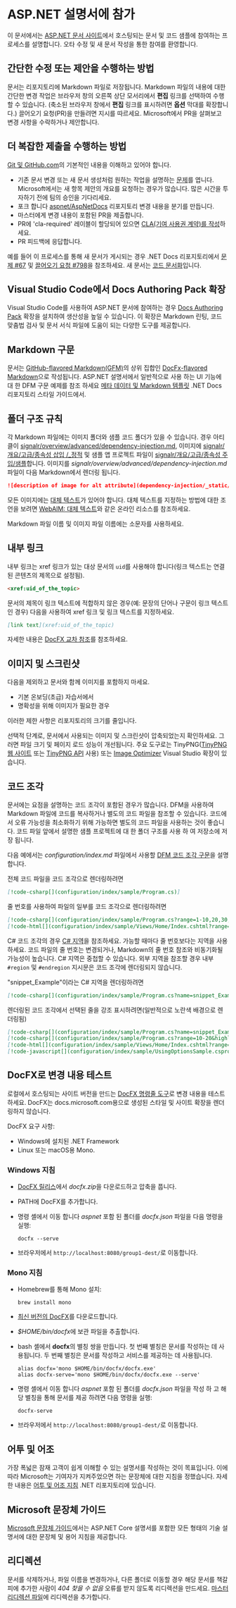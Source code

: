 # <a name="contribute-to-the-aspnet-documentation"></a>ASP.NET 설명서에 참가

이 문서에서는 [ASP.NET 문서 사이트](https://docs.microsoft.com/aspnet/)에서 호스팅되는 문서 및 코드 샘플에 참여하는 프로세스를 설명합니다. 오타 수정 및 새 문서 작성을 통한 참여를 환영합니다.

## <a name="how-to-make-a-simple-correction-or-suggestion"></a>간단한 수정 또는 제안을 수행하는 방법

문서는 리포지토리에 Markdown 파일로 저장됩니다. Markdown 파일의 내용에 대한 간단한 변경 작업은 브라우저 창의 오른쪽 상단 모서리에서 **편집** 링크를 선택하여 수행할 수 있습니다. (축소된 브라우저 창에서 **편집** 링크를 표시하려면 **옵션** 막대를 확장합니다.) 끌어오기 요청(PR)을 만들려면 지시를 따르세요. Microsoft에서 PR을 살펴보고 변경 사항을 수락하거나 제안합니다.

## <a name="how-to-make-a-more-complex-submission"></a>더 복잡한 제출을 수행하는 방법

[Git 및 GitHub.com](https://guides.github.com/activities/hello-world/)의 기본적인 내용을 이해하고 있어야 합니다.

* 기존 문서 변경 또는 새 문서 생성처럼 원하는 작업을 설명하는 [문제](https://github.com/aspnet/AspNetDocs/issues/new)를 엽니다. Microsoft에서는 새 항목 제안의 개요를 요청하는 경우가 많습니다. 많은 시간을 투자하기 전에 팀의 승인을 기다리세요.
* 포크 합니다 [aspnet/AspNetDocs](https://github.com/aspnet/AspNetDocs/) 리포지토리 변경 내용을 분기를 만듭니다.
* 마스터에게 변경 내용이 포함된 PR을 제출합니다.
* PR에 'cla-required' 레이블이 할당되어 있으면 [CLA(기여 사용권 계약)를 작성](https://cla.dotnetfoundation.org/)하세요.
* PR 피드백에 응답합니다.

예를 들어 이 프로세스를 통해 새 문서가 게시되는 경우 .NET Docs 리포지토리에서 [문제 &num;67](https://github.com/dotnet/docs/issues/67) 및 [끌어오기 요청 &num;798](https://github.com/dotnet/docs/pull/798)을 참조하세요. 새 문서는 [코드 문서화](https://docs.microsoft.com/dotnet/articles/csharp/codedoc)입니다.

## <a name="docs-authoring-pack-extension-in-visual-studio-code"></a>Visual Studio Code에서 Docs Authoring Pack 확장

Visual Studio Code를 사용하여 ASP.NET 문서에 참여하는 경우 [Docs Authoring Pack](https://marketplace.visualstudio.com/items?itemName=docsmsft.docs-authoring-pack) 확장을 설치하여 생산성을 높일 수 있습니다. 이 확장은 Markdown 린팅, 코드 맞춤법 검사 및 문서 서식 파일에 도움이 되는 다양한 도구를 제공합니다.

## <a name="markdown-syntax"></a>Markdown 구문

문서는 [GitHub-flavored Markdown(GFM)](https://guides.github.com/features/mastering-markdown/)의 상위 집합인 [DocFx-flavored Markdown](https://dotnet.github.io/docfx/spec/docfx_flavored_markdown.html)으로 작성됩니다. ASP.NET 설명서에서 일반적으로 사용 하는 UI 기능에 대 한 DFM 구문 예제를 참조 하세요 [메타 데이터 및 Markdown 템플릿](https://github.com/dotnet/docs/blob/master/styleguide/template.md) .NET Docs 리포지토리 스타일 가이드에서.

## <a name="folder-structure-conventions"></a>폴더 구조 규칙

각 Markdown 파일에는 이미지 폴더와 샘플 코드 폴더가 있을 수 있습니다. 경우 아티클이 [signalr/overview/advanced/dependency-injection.md](https://github.com/aspnet/AspNetDocs/blob/master/aspnet/signalr/overview/advanced/dependency-injection.md), 이미지에 [signalr/개요/고급/종속성 삽입 /\_정적](https://github.com/aspnet/AspNetDocs/tree/master/aspnet/signalr/overview/advanced/dependency-injection/_static) 및 샘플 앱 프로젝트 파일이 [signalr/개요/고급/종속성 주입/샘플](https://github.com/aspnet/AspNetDocs/tree/master/aspnet/signalr/overview/advanced/dependency-injection/samples)합니다. 이미지를 *signalr/overview/advanced/dependency-injection.md* 파일이 다음 Markdown에서 렌더링 됩니다.

```md
![description of image for alt attribute](dependency-injection/_static/image1.png)
```

모든 이미지에는 [대체 텍스트](https://wikipedia.org/wiki/Alt_attribute)가 있어야 합니다. 대체 텍스트를 지정하는 방법에 대한 조언을 보려면 [WebAIM: 대체 텍스트](https://webaim.org/techniques/alttext/)와 같은 온라인 리소스를 참조하세요.

Markdown 파일 이름 및 이미지 파일 이름에는 소문자를 사용하세요.

## <a name="internal-links"></a>내부 링크

내부 링크는 xref 링크가 있는 대상 문서의 `uid`를 사용해야 합니다(링크 텍스트는 연결된 콘텐츠의 제목으로 설정됨).

```md
<xref:uid_of_the_topic>
```

문서의 제목이 링크 텍스트에 적합하지 않은 경우(예: 문장의 단어나 구문이 링크 텍스트인 경우) 다음을 사용하여 xref 링크 및 링크 텍스트를 지정하세요.

```md
[link text](xref:uid_of_the_topic)
```

자세한 내용은 [DocFX 교차 참조](https://dotnet.github.io/docfx/spec/docfx_flavored_markdown.html#cross-reference)를 참조하세요.

## <a name="images-and-screenshots"></a>이미지 및 스크린샷

다음을 제외하고 문서와 함께 이미지를 포함하지 마세요.

* 기본 온보딩(초급) 자습서에서
* 명확성을 위해 이미지가 필요한 경우

이러한 제한 사항은 리포지토리의 크기를 줄입니다.

선택적 단계로, 문서에서 사용되는 이미지 및 스크린샷이 압축되었는지 확인하세요. 그러면 파일 크기 및 페이지 로드 성능이 개선됩니다. 주요 도구로는 TinyPNG([TinyPNG 웹 사이트](https://tinypng.com/) 또는 [TinyPNG API](https://tinypng.com/developers) 사용) 또는 [Image Optimizer](https://marketplace.visualstudio.com/items?itemName=MadsKristensen.ImageOptimizer) Visual Studio 확장이 있습니다.

## <a name="code-snippets"></a>코드 조각

문서에는 요점을 설명하는 코드 조각이 포함된 경우가 많습니다. DFM을 사용하여 Markdown 파일에 코드를 복사하거나 별도의 코드 파일을 참조할 수 있습니다. 코드에서 오류 가능성을 최소화하기 위해 가능하면 별도의 코드 파일을 사용하는 것이 좋습니다. 코드 파일 앞에서 설명한 샘플 프로젝트에 대 한 폴더 구조를 사용 하 여 저장소에 저장 됩니다.

다음 예에서는 *configuration/index.md* 파일에서 사용할 [DFM 코드 조각 구문](https://dotnet.github.io/docfx/spec/docfx_flavored_markdown.html#code-snippet)을 설명합니다.

전체 코드 파일을 코드 조각으로 렌더링하려면

```md
[!code-csharp[](configuration/index/sample/Program.cs)]
```

줄 번호를 사용하여 파일의 일부를 코드 조각으로 렌더링하려면

```md
[!code-csharp[](configuration/index/sample/Program.cs?range=1-10,20,30,40-50]
[!code-html[](configuration/index/sample/Views/Home/Index.cshtml?range=1-10,20,30,40-50]
```

C# 코드 조각의 경우 [C# 지역](https://docs.microsoft.com/dotnet/csharp/language-reference/preprocessor-directives/preprocessor-region)을 참조하세요. 가능할 때마다 줄 번호보다는 지역을 사용하세요. 코드 파일의 줄 번호는 변경되거나, Markdown의 줄 번호 참조와 비동기화될 가능성이 높습니다. C# 지역은 중첩할 수 있습니다. 외부 지역을 참조할 경우 내부 `#region` 및 `#endregion` 지시문은 코드 조각에 렌더링되지 않습니다.

"snippet_Example"이라는 C# 지역을 렌더링하려면

```md
[!code-csharp[](configuration/index/sample/Program.cs?name=snippet_Example)]
```

렌더링된 코드 조각에서 선택된 줄을 강조 표시하려면(일반적으로 노란색 배경으로 렌더링됨)

```md
[!code-csharp[](configuration/index/sample/Program.cs?name=snippet_Example&highlight=1-3,10,20-25)]
[!code-csharp[](configuration/index/sample/Program.cs?range=10-20&highlight=1-3]
[!code-html[](configuration/index/sample/Views/Home/Index.cshtml?range=10-20&highlight=1-3]
[!code-javascript[](configuration/index/sample/UsingOptionsSample.csproj?range=10-20&highlight=1-3]
```

## <a name="test-changes-with-docfx"></a>DocFX로 변경 내용 테스트

로컬에서 호스팅되는 사이트 버전을 만드는 [DocFX 명령줄 도구](https://dotnet.github.io/docfx/tutorial/docfx_getting_started.html#2-use-docfx-as-a-command-line-tool)로 변경 내용을 테스트하세요. DocFX는 docs.microsoft.com용으로 생성된 스타일 및 사이트 확장을 렌더링하지 않습니다.

DocFX 요구 사항:

* Windows에 설치된 .NET Framework
* Linux 또는 macOS용 Mono.

### <a name="windows-instructions"></a>Windows 지침

* [DocFX 릴리스](https://github.com/dotnet/docfx/releases)에서 *docfx.zip*을 다운로드하고 압축을 풉니다.
* PATH에 DocFX를 추가합니다.
* 명령 셸에서 이동 합니다 *aspnet* 포함 된 폴더를 *docfx.json* 파일을 다음 명령을 실행:

  ```console
  docfx --serve
  ```
* 브라우저에서 `http://localhost:8080/group1-dest/`로 이동합니다.

### <a name="mono-instructions"></a>Mono 지침

* Homebrew를 통해 Mono 설치:

  ```console
  brew install mono
  ```
* [최신 버전의 DocFX](https://github.com/dotnet/docfx/releases)를 다운로드합니다.
* *$HOME/bin/docfx*에 보관 파일을 추출합니다.
* bash 셸에서 **docfx**의 별칭 쌍을 만듭니다. 첫 번째 별칭은 문서를 작성하는 데 사용됩니다. 두 번째 별칭은 문서를 작성하고 서비스를 제공하는 데 사용됩니다.

  ```console
  alias docfx='mono $HOME/bin/docfx/docfx.exe'
  alias docfx-serve='mono $HOME/bin/docfx/docfx.exe --serve'
  ```
* 명령 셸에서 이동 합니다 *aspnet* 포함 된 폴더를 *docfx.json* 파일을 작성 하 고 해당 별칭을 통해 문서를 제공 하려면 다음 명령을 실행:

  ```console
  docfx-serve
  ```
* 브라우저에서 `http://localhost:8080/group1-dest/`로 이동합니다.

## <a name="voice-and-tone"></a>어투 및 어조

가장 폭넓은 잠재 고객이 쉽게 이해할 수 있는 설명서를 작성하는 것이 목표입니다. 이에 따라 Microsoft는 기여자가 지켜주었으면 하는 문장체에 대한 지침을 정했습니다. 자세한 내용은 [어투 및 어조 지침](https://github.com/dotnet/docs/blob/master/styleguide/voice-tone.md) .NET 리포지토리에 있습니다.

## <a name="microsoft-writing-style-guide"></a>Microsoft 문장체 가이드

[Microsoft 문장체 가이드](https://docs.microsoft.com/style-guide/welcome/)에서는 ASP.NET Core 설명서를 포함한 모든 형태의 기술 설명서에 대한 문장체 및 용어 지침을 제공합니다.

## <a name="redirects"></a>리디렉션

문서를 삭제하거나, 파일 이름을 변경하거나, 다른 폴더로 이동할 경우 해당 문서를 책갈피에 추가한 사람이 *404 찾을 수 없음* 오류를 받지 않도록 리디렉션을 만드세요. [마스터 리디렉션 파일](https://github.com/aspnet/AspNetDocs/blob/master/.openpublishing.redirection.json)에 리디렉션을 추가합니다.

